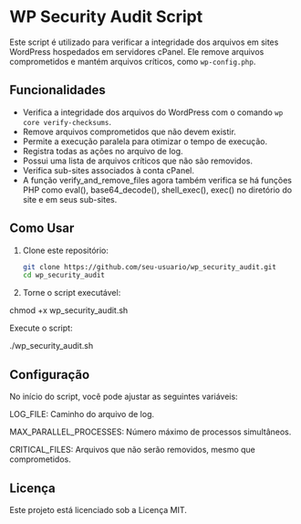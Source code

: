 # WP Security Audit Script

Este script é utilizado para verificar a integridade dos arquivos em sites WordPress hospedados em servidores cPanel. Ele remove arquivos comprometidos e mantém arquivos críticos, como `wp-config.php`.

## Funcionalidades

- Verifica a integridade dos arquivos do WordPress com o comando `wp core verify-checksums`.
- Remove arquivos comprometidos que não devem existir.
- Permite a execução paralela para otimizar o tempo de execução.
- Registra todas as ações no arquivo de log.
- Possui uma lista de arquivos críticos que não são removidos.
- Verifica sub-sites associados à conta cPanel.
- A função verify_and_remove_files agora também verifica se há funções PHP como eval(), base64_decode(), shell_exec(), exec() no diretório do site e em seus sub-sites.

## Como Usar

1. Clone este repositório:
   ```bash
   git clone https://github.com/seu-usuario/wp_security_audit.git
   cd wp_security_audit
   
2. Torne o script executável:

chmod +x wp_security_audit.sh

Execute o script:

./wp_security_audit.sh

## Configuração

No início do script, você pode ajustar as seguintes variáveis:

LOG_FILE: Caminho do arquivo de log.

MAX_PARALLEL_PROCESSES: Número máximo de processos simultâneos.

CRITICAL_FILES: Arquivos que não serão removidos, mesmo que comprometidos.

## Licença

Este projeto está licenciado sob a Licença MIT.
